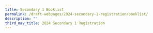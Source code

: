 ```yaml
---
title: Secondary 1 Booklist
permalink: /draft-webpages/2024-secondary-1-registration/booklist/
description: ""
third_nav_title: 2024 Secondary 1 Registration
---
```

